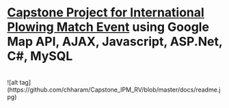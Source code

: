# [Capstone Project for International Plowing Match Event](https://github.com/chharam/Capstone_IPM_RV.git) using Google Map API, AJAX, Javascript, ASP.Net, C#, MySQL
<br>
![alt tag](https://github.com/chharam/Capstone_IPM_RV/blob/master/docs/readme.jpg) 

<br>
